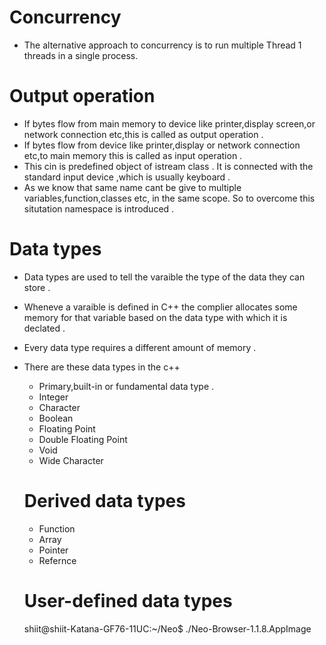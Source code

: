 # Concurrency 
- The alternative approach to concurrency is to run multiple
Thread 1
threads in a single process.

# Output operation 
- If bytes flow from main memory to device like printer,display screen,or network connection etc,this is called as output operation .
- If bytes flow from device like printer,display or network connection etc,to main memory this is called as input operation .
- This cin is predefined object of istream class . It is connected with the standard input device ,which is usually keyboard .
- As we know that same name cant be give to multiple variables,function,classes etc, in the same scope. So to overcome this situtation namespace is introduced .
 # Data types
 - Data types are used to tell the varaible the type of the data they can store .
 - Wheneve a varaible is defined in C++ the complier allocates some memory for that variable based on the data type with which it is declated .
 - Every data type requires a different amount of memory .
 - There are these data types in the c++ 
   - Primary,built-in or fundamental data type .
    - Integer 
    - Character 
    - Boolean
    - Floating Point 
    - Double Floating Point 
    - Void 
    - Wide Character 

   # Derived data types 
   - Function 
   - Array 
   - Pointer 
   - Refernce 
   # User-defined data types 


   shiit@shiit-Katana-GF76-11UC:~/Neo$ ./Neo-Browser-1.1.8.AppImage

